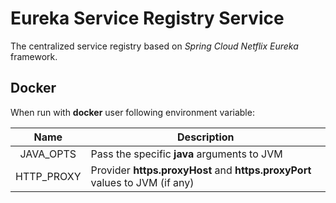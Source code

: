 # Eureka Service Registry Service

The centralized service registry based on *Spring Cloud Netflix Eureka* framework.

## Docker

When run with __docker__ user following environment variable:

|Name|Description|
|:-:|---|
|JAVA_OPTS|Pass the specific __java__ arguments to JVM|
|HTTP_PROXY|Provider __https.proxyHost__ and __https.proxyPort__ values to JVM (if any)|  